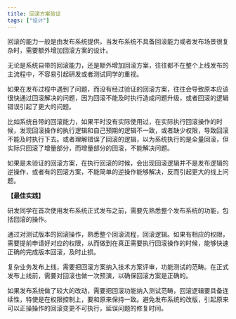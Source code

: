 ```yaml
---
title: 回滚方案验证
tags: ["设计"]
---
```


回滚的能力一般是由发布系统提供，当发布系统不具备回滚能力或者发布场景很复杂时，需要额外增加回滚方案的设计。

无论是系统自带的回滚能力，还是额外增加回滚方案，往往都不在整个上线发布的主流程中，不容易引起研发或者测试同学的重视。

如果在发布过程中遇到了问题，而没有经过验证的回滚方案，往往会导致原本应该很快通过回滚解决的问题，因为回滚不能及时执行造成问题升级，或者回滚的逻辑错误引起了更大的问题。

比如系统自带的回滚能力，如果平时没有实际使用过，在实际执行回滚操作的时候，发现回滚操作的执行逻辑和自己预期的逻辑不一致，或者缺少权限，导致回滚不能及时执行下去。或者理解错误了回滚的逻辑，以为系统执行的是全量回滚，但实际只回滚了增量部分，而增量部分的回滚，不能解决问题。

如果是未验证的回滚方案，在执行回滚的时候，会出现回滚逻辑并不是发布逻辑的逆操作，或者有的回滚方案，不能简单的逆操作能够解决，反而引起更大的线上问题。

**【最佳实践】**

研发同学在首次使用发布系统正式发布之前，需要先熟悉整个发布系统的功能，包括回滚的操作。

通过对测试版本的回滚操作，熟悉整个回滚流程，回滚逻辑。如果有相应的权限，需要提前申请好对应的权限，从而做到在真正需要执行回滚操作的时候，能够快速正确的完成版本回滚，及时止损。

复杂业务发布上线，需要把回滚方案纳入技术方案评审，功能测试的范畴。在正式发布上线前，需要对回滚也做一次预演，以确保回滚方案是正确的。

如果发布系统做了较大的改动，需要把回滚功能纳入测试范畴，回滚逻辑要具备连续性，特使是在权限控制上，要和原来保持一致。避免发布系统的改版，引起原来可以正操操作的回滚变更不可执行，延误问题的修复时间。